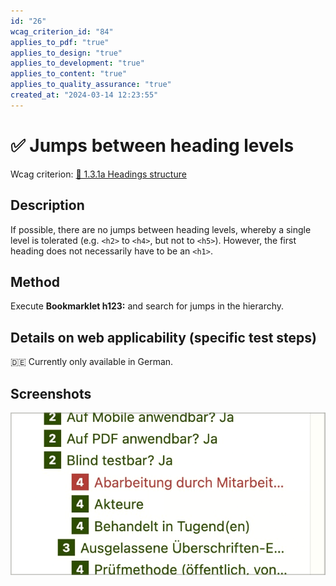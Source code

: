 ```yaml
---
id: "26"
wcag_criterion_id: "84"
applies_to_pdf: "true"
applies_to_design: "true"
applies_to_development: "true"
applies_to_content: "true"
applies_to_quality_assurance: "true"
created_at: "2024-03-14 12:23:55"
---
```


# ✅ Jumps between heading levels

Wcag criterion: [📜 1.3.1a Headings structure](..)

## Description

If possible, there are no jumps between heading levels, whereby a single level is tolerated (e.g. `<h2>` to `<h4>`, but not to `<h5>`). However, the first heading does not necessarily have to be an `<h1>`.

## Method

Execute **Bookmarklet h123:** and search for jumps in the hierarchy.

## Details on web applicability (specific test steps)

🇩🇪 Currently only available in German.

## Screenshots

![Ein Sprung von Ebene 2 auf Ebene 4](images/ein-sprung-von-ebene-2-auf-ebene-4.png)